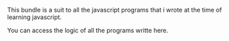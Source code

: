 This bundle is a suit to all the javascript programs that i wrote at the time of learning javascript. 

You can access the logic of all the programs writte here.